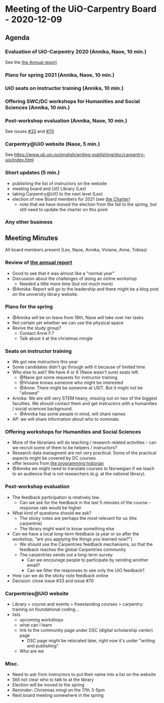 # Meeting of the UiO-Carpentry Board - 2020-12-09

## Agenda

### Evaluation of UiO-Carpentry 2020 (Annika, Naoe, 10 min.)

See the [the Annual report](https://github.com/uio-carpentry/organisational/blob/master/reporting/report_carpentry-uio_2020.md)

### Plans for spring 2021 (Annika, Naoe, 10 min.)

### UiO seats on instructor training (Annika, 10 min.)

### Offering SWC/DC workshops for Humanities and Social Sciences (Annika, 10 min.)

### Post-workshop evaluation (Annika, Naoe, 10 min.)

See issues [#33](https://github.com/uio-carpentry/organisational/issues/33) and [#70](https://github.com/uio-carpentry/organisational/issues/70) 

### Carpentry\@UiO website (Naoe, 5 min.)

See https://www.ub.uio.no/english/writing-publishing/dsc/carpentry-uio/index.html

### Short updates (5 min.)

* publishing the list of instructors on the website
* meeting board and UiO Library (Lex)
* taking Carpentry@UiO to the next level (Lex)
* election of new Board members for 2021 (see [the Charter](https://governance.readthedocs.io/en/latest/charter.html#elections))
  * note that we have moved the election from the fall to the spring, but still need to update the charter on this point

### Any other business

## Meeting Minutes

All board members present (Lex, Naoe, Annika, Viviane, Anne, Tobias)

### Review of [the annual report](https://github.com/uio-carpentry/organisational/blob/master/reporting/report_carpentry-uio_2020.md)

- Good to see that it was almost like a "normal year"
- Discussion about the challenges of doing an online workshop 
    - Needed a little more time (but not much more)
- @Annika: Report will go to the leadership and there might be a blog post on the university library website.

### Plans for the spring

- @Annika will be on leave from 18th, Naoe will take over her tasks
- Not certain yet whether we can use the physical space
- Revive the study group? 
    - Contact Anne F.? 
    - Talk about it at the christmas mingle

### Seats on instructor training

- We got new instructors this year
- Some candidates didn't go through with it because of limited time
- Who else to ask? We have 4 or 6 (Naoe wasn't sure) seats left.
    - @Naoe got some requests for instructor training
    - @Viviane knows someone who might be interested
    - @Anne: There might be someone at USIT. But it might not be "allowed"
- Annika: We are still very STEM heavy, missing out on two of the biggest faculties. We should contact them and get instructors with a humanities / social sciences background.
    - @Annika has some people in mind, will share names
- AP: we will share information about who to nominate.

### Offering workshops for Humanities and Social Sciences

- More of the librarians will do teaching / research related activities - can we recruit some of them to be helpers / instructors?
- Research data managment are not very practical. Some of the practical aspects might be covered by DC courses
- offer lessons from [the programming historian](https://programminghistorian.org/)
- @Annika we might need to translate courses to Norwegian if we teach to an audience that is not researchers (e.g. at the national library).

### Post-workshop evaluation

- The feedback participation is relatively low.
    - Can we ask for the feedback in the last 5 minutes of the course - response rate would be higher 
- What kind of questions should we ask? 
    - The sticky notes are perhaps the most relevant for us (the carpentrie)
    - The library might want to know something else
- Can we have a local long-term feedback (a year or so after the workshop, "are you applying the things you learned now?")
    - We should use the Carpentries feedback mechanisms, so that the feedback reaches the global Carpentries community 
    - The carpentries sends out a long-term survey. 
        - Can we encourage people to participate by sending another email? 
        - Can we filter the responses to see only the UiO feedback?
- How can we do the sticky note feedback online
- Decision: close issue #33 and issue #70

### Carpentries@UiO website

- Library > course and events > freestanding courses > carpentry: training on foundational coding...
- lists 
    - upcoming workshops
    - what can I learn
    - link to the community page under DSC (digital scholarship center) page
        - DSC page might be relocated later, right now it's under "writing and publishing"
    - Who are we 

### Misc.

- Need to ask from instructors to put their name into a list on the website
- Still not clear who to talk to at the library
- Election will be moved to the spring
- Reminder: Christmas mingl on the 17th 3-5pm 
- Next board meeting somewhere in the spring

